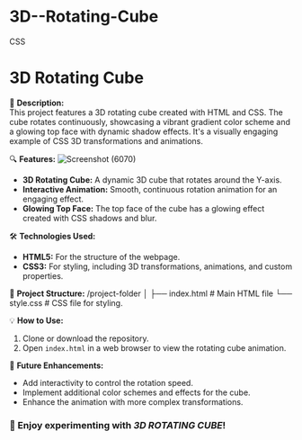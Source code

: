 # 3D--Rotating-Cube
CSS
# 3D Rotating Cube

🎨 **Description:**  
This project features a 3D rotating cube created with HTML and CSS. The cube rotates continuously, showcasing a vibrant gradient color scheme and a glowing top face with dynamic shadow effects. It's a visually engaging example of CSS 3D transformations and animations.

🔍 **Features:**
![Screenshot (6070)](https://github.com/user-attachments/assets/26e8ec45-c457-4356-8d07-8cd81b0848ba)

- **3D Rotating Cube:** A dynamic 3D cube that rotates around the Y-axis.
- **Interactive Animation:** Smooth, continuous rotation animation for an engaging effect.
- **Glowing Top Face:** The top face of the cube has a glowing effect created with CSS shadows and blur.

🛠 **Technologies Used:**

- **HTML5:** For the structure of the webpage.
- **CSS3:** For styling, including 3D transformations, animations, and custom properties.

📂 **Project Structure:**
/project-folder │ ├── index.html # Main HTML file └── style.css # CSS file for styling.

💡 **How to Use:**

1. Clone or download the repository.
2. Open `index.html` in a web browser to view the rotating cube animation.

🚀 **Future Enhancements:**

- Add interactivity to control the rotation speed.
- Implement additional color schemes and effects for the cube.
- Enhance the animation with more complex transformations.

### 🎉 Enjoy experimenting with ***3D ROTATING CUBE***!






